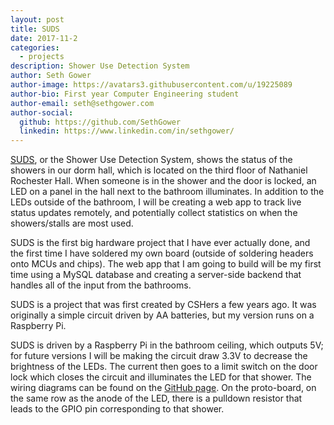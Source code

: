 ```yaml
---
layout: post
title: SUDS
date: 2017-11-2
categories:
  - projects
description: Shower Use Detection System
author: Seth Gower
author-image: https://avatars3.githubusercontent.com/u/19225089
author-bio: First year Computer Engineering student
author-email: seth@sethgower.com
author-social:
  github: https://github.com/SethGower
  linkedin: https://www.linkedin.com/in/sethgower/
---
```

[SUDS](https://github.com/sethgower/suds), or the Shower Use Detection System, shows the status of the showers in our dorm hall, which is located on the third floor of Nathaniel Rochester Hall. When someone is in the shower and the door is locked, an LED on a panel in the hall next to the bathroom illuminates. In addition to the LEDs outside of the bathroom, I will be creating a web app to track live status updates remotely, and potentially collect statistics on when the showers/stalls are most used.

SUDS is the first big hardware project that I have ever actually done, and the first time I have soldered my own board (outside of soldering headers onto MCUs and chips). The web app that I am going to build will be my first time using a MySQL database and creating a server-side backend that handles all of the input from the bathrooms.

SUDS is a project that was first created by CSHers a few years ago. It was originally a simple circuit driven by AA batteries, but my version runs on a Raspberry Pi.

SUDS is driven by a Raspberry Pi in the bathroom ceiling, which outputs 5V; for future versions I will be making the circuit draw 3.3V to decrease the brightness of the LEDs. The current then goes to a limit switch on the door lock which closes the circuit and illuminates the LED for that shower. The wiring diagrams can be found on the [GitHub page](https://github.com/sethgower/suds). On the proto-board, on the same row as the anode of the LED, there is a pulldown resistor that leads to the GPIO pin corresponding to that shower.
